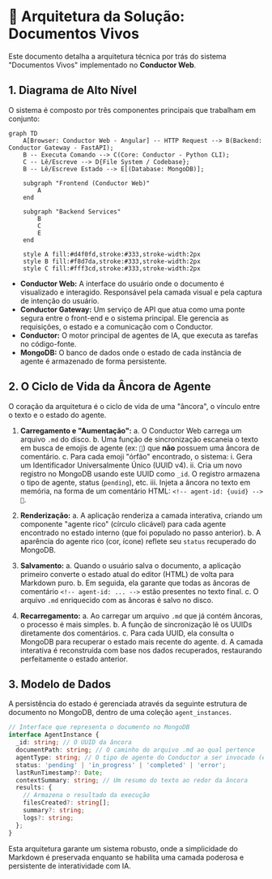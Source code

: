 # 📐 Arquitetura da Solução: Documentos Vivos

Este documento detalha a arquitetura técnica por trás do sistema "Documentos Vivos" implementado no **Conductor Web**.

## 1. Diagrama de Alto Nível

O sistema é composto por três componentes principais que trabalham em conjunto:

```mermaid
graph TD
    A[Browser: Conductor Web - Angular] -- HTTP Request --> B(Backend: Conductor Gateway - FastAPI);
    B -- Executa Comando --> C(Core: Conductor - Python CLI);
    C -- Lê/Escreve --> D{File System / Codebase};
    B -- Lê/Escreve Estado --> E[(Database: MongoDB)];

    subgraph "Frontend (Conductor Web)"
        A
    end

    subgraph "Backend Services"
        B
        C
        E
    end

    style A fill:#d4f0fd,stroke:#333,stroke-width:2px
    style B fill:#f8d7da,stroke:#333,stroke-width:2px
    style C fill:#fff3cd,stroke:#333,stroke-width:2px
```

-   **Conductor Web:** A interface do usuário onde o documento é visualizado e interagido. Responsável pela camada visual e pela captura de intenção do usuário.
-   **Conductor Gateway:** Um serviço de API que atua como uma ponte segura entre o front-end e o sistema principal. Ele gerencia as requisições, o estado e a comunicação com o Conductor.
-   **Conductor:** O motor principal de agentes de IA, que executa as tarefas no código-fonte.
-   **MongoDB:** O banco de dados onde o estado de cada instância de agente é armazenado de forma persistente.

## 2. O Ciclo de Vida da Âncora de Agente

O coração da arquitetura é o ciclo de vida de uma "âncora", o vínculo entre o texto e o estado do agente.

1.  **Carregamento e "Aumentação":**
    a. O Conductor Web carrega um arquivo `.md` do disco.
    b. Uma função de sincronização escaneia o texto em busca de emojis de agente (ex: `🚀`) que **não** possuem uma âncora de comentário.
    c. Para cada emoji "órfão" encontrado, o sistema:
        i. Gera um Identificador Universalmente Único (UUID v4).
        ii. Cria um novo registro no MongoDB usando este UUID como `_id`. O registro armazena o tipo de agente, status (`pending`), etc.
        iii. Injeta a âncora no texto em memória, na forma de um comentário HTML: `<!-- agent-id: {uuid} -->🚀`.

2.  **Renderização:**
    a. A aplicação renderiza a camada interativa, criando um componente "agente rico" (círculo clicável) para cada agente encontrado no estado interno (que foi populado no passo anterior).
    b. A aparência do agente rico (cor, ícone) reflete seu `status` recuperado do MongoDB.

3.  **Salvamento:**
    a. Quando o usuário salva o documento, a aplicação primeiro converte o estado atual do editor (HTML) de volta para Markdown puro.
    b. Em seguida, ela garante que todas as âncoras de comentário `<!-- agent-id: ... -->` estão presentes no texto final.
    c. O arquivo `.md` enriquecido com as âncoras é salvo no disco.

4.  **Recarregamento:**
    a. Ao carregar um arquivo `.md` que já contém âncoras, o processo é mais simples.
    b. A função de sincronização lê os UUIDs diretamente dos comentários.
    c. Para cada UUID, ela consulta o MongoDB para recuperar o estado mais recente do agente.
    d. A camada interativa é reconstruída com base nos dados recuperados, restaurando perfeitamente o estado anterior.

## 3. Modelo de Dados

A persistência do estado é gerenciada através da seguinte estrutura de documento no MongoDB, dentro de uma coleção `agent_instances`.

```typescript
// Interface que representa o documento no MongoDB
interface AgentInstance {
  _id: string; // O UUID da âncora
  documentPath: string; // O caminho do arquivo .md ao qual pertence
  agentType: string; // O tipo de agente do Conductor a ser invocado (ex: 'CodeGenerator_Agent')
  status: 'pending' | 'in_progress' | 'completed' | 'error';
  lastRunTimestamp?: Date;
  contextSummary: string; // Um resumo do texto ao redor da âncora
  results: {
    // Armazena o resultado da execução
    filesCreated?: string[];
    summary?: string;
    logs?: string;
  };
}
```

Esta arquitetura garante um sistema robusto, onde a simplicidade do Markdown é preservada enquanto se habilita uma camada poderosa e persistente de interatividade com IA.
